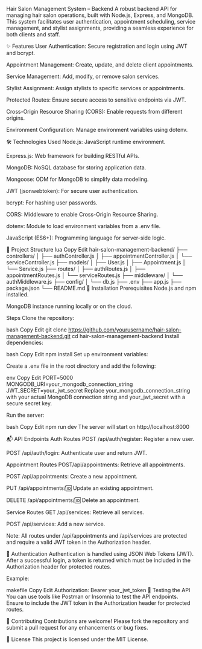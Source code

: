 Hair Salon Management System – Backend
A robust backend API for managing hair salon operations, built with Node.js, Express, and MongoDB. This system facilitates user authentication, appointment scheduling, service management, and stylist assignments, providing a seamless experience for both clients and staff.

✨ Features
User Authentication: Secure registration and login using JWT and bcrypt.

Appointment Management: Create, update, and delete client appointments.

Service Management: Add, modify, or remove salon services.

Stylist Assignment: Assign stylists to specific services or appointments.

Protected Routes: Ensure secure access to sensitive endpoints via JWT.

Cross-Origin Resource Sharing (CORS): Enable requests from different origins.

Environment Configuration: Manage environment variables using dotenv.

🛠️ Technologies Used
Node.js: JavaScript runtime environment.

Express.js: Web framework for building RESTful APIs.

MongoDB: NoSQL database for storing application data.

Mongoose: ODM for MongoDB to simplify data modeling.

JWT (jsonwebtoken): For secure user authentication.

bcrypt: For hashing user passwords.

CORS: Middleware to enable Cross-Origin Resource Sharing.

dotenv: Module to load environment variables from a .env file.

JavaScript (ES6+): Programming language for server-side logic.

📁 Project Structure
lua
Copy
Edit
hair-salon-management-backend/
├── controllers/
│   ├── authController.js
│   ├── appointmentController.js
│   └── serviceController.js
├── models/
│   ├── User.js
│   ├── Appointment.js
│   └── Service.js
├── routes/
│   ├── authRoutes.js
│   ├── appointmentRoutes.js
│   └── serviceRoutes.js
├── middleware/
│   └── authMiddleware.js
├── config/
│   └── db.js
├── .env
├── app.js
├── package.json
└── README.md
🚀 Installation
Prerequisites
Node.js and npm installed.

MongoDB instance running locally or on the cloud.

Steps
Clone the repository:

bash
Copy
Edit
git clone https://github.com/yourusername/hair-salon-management-backend.git
cd hair-salon-management-backend
Install dependencies:

bash
Copy
Edit
npm install
Set up environment variables:

Create a .env file in the root directory and add the following:

env
Copy
Edit
PORT=5000
MONGODB_URI=your_mongodb_connection_string
JWT_SECRET=your_jwt_secret
Replace your_mongodb_connection_string with your actual MongoDB connection string and your_jwt_secret with a secure secret key.

Run the server:

bash
Copy
Edit
npm  run dev 
The server will start on http://localhost:8000

📬 API Endpoints
Auth Routes
POST /api/auth/register: Register a new user.

POST /api/auth/login: Authenticate user and return JWT.

Appointment Routes
POST/api/appointments: Retrieve all appointments.

POST /api/appointments: Create a new appointment.

PUT /api/appointments/:id: Update an existing appointment.

DELETE /api/appointments/:id: Delete an appointment.

Service Routes
GET /api/services: Retrieve all services.

POST /api/services: Add a new service.

Note: All routes under /api/appointments and /api/services are protected and require a valid JWT token in the Authorization header.

🔐 Authentication
Authentication is handled using JSON Web Tokens (JWT). After a successful login, a token is returned which must be included in the Authorization header for protected routes.

Example:

makefile
Copy
Edit
Authorization: Bearer your_jwt_token
🧪 Testing the API
You can use tools like Postman or Insomnia to test the API endpoints. Ensure to include the JWT token in the Authorization header for protected routes.

🤝 Contributing
Contributions are welcome! Please fork the repository and submit a pull request for any enhancements or bug fixes.

📄 License
This project is licensed under the MIT License.

